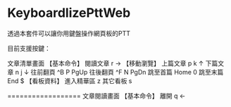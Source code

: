 KeyboardlizePttWeb
==================

透過本套件可以讓你用鍵盤操作網頁板的PTT

目前支援按鍵：

文章清單畫面
【基本命令】
閱讀文章      r →
【移動瀏覽】
上篇文章      p k ↑
下篇文章      n j ↓
往前翻頁      ^B P PgUp
往後翻頁      ^F N PgDn
跳至首篇      Home 0
跳至末篇      End $
【看板資料】
進入精華區    z
其它看板      s

==================
文章閱讀畫面
【基本命令】
離開          q ←